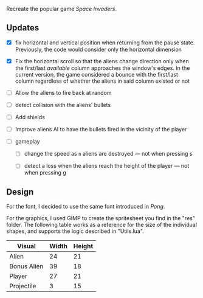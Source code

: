 Recreate the popular game _Space Invaders_.

## Updates

- [x] fix horizontal and vertical position when returning from the pause state. Previously, the code would consider only the horizontal dimension

- [x] Fix the horizontal scroll so that the aliens change direction only when the first/last _available_ column approaches the window's edges. In the current version, the game considered a bounce with the first/last column regardless of whether the aliens in said column existed or not

- [ ] Allow the aliens to fire back at random

- [ ] detect collision with the aliens' bullets

- [ ] Add shields

- [ ] Improve aliens AI to have the bullets fired in the vicinity of the player

- [ ] gameplay

  - [ ] change the speed as `n` aliens are destroyed — not when pressing s

  - [ ] detect a loss when the aliens reach the height of the player — not when pressing g

## Design

For the font, I decided to use the same font introduced in _Pong_.

For the graphics, I used GIMP to create the spritesheet you find in the "res" folder. The following table works as a reference for the size of the individual shapes, and supports the logic described in "Utils.lua".

| Visual      | Width | Height |
| ----------- | ----- | ------ |
| Alien       | 24    | 21     |
| Bonus Alien | 39    | 18     |
| Player      | 27    | 21     |
| Projectile  | 3     | 15     |
